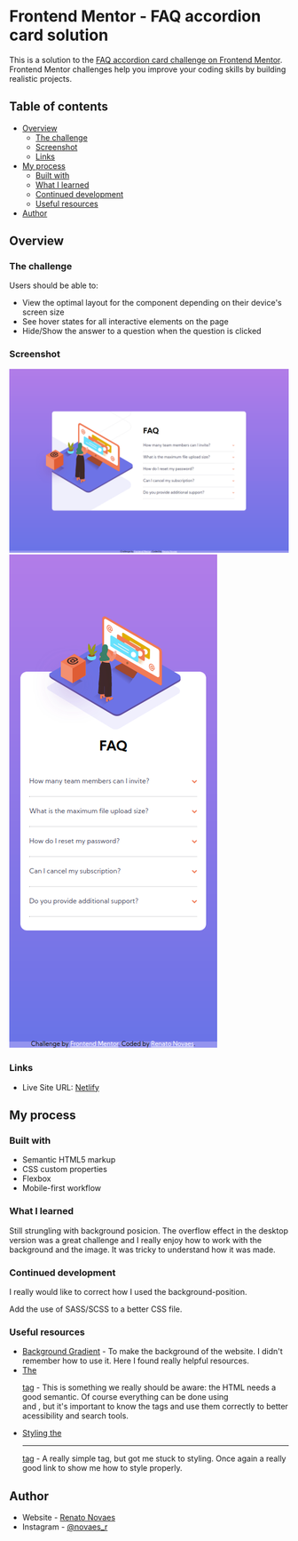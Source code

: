 # Frontend Mentor - FAQ accordion card solution

This is a solution to the [FAQ accordion card challenge on Frontend Mentor](https://www.frontendmentor.io/challenges/faq-accordion-card-XlyjD0Oam). Frontend Mentor challenges help you improve your coding skills by building realistic projects. 

## Table of contents

- [Overview](#overview)
  - [The challenge](#the-challenge)
  - [Screenshot](#screenshot)
  - [Links](#links)
- [My process](#my-process)
  - [Built with](#built-with)
  - [What I learned](#what-i-learned)
  - [Continued development](#continued-development)
  - [Useful resources](#useful-resources)
- [Author](#author)
## Overview

### The challenge

Users should be able to:

- View the optimal layout for the component depending on their device's screen size
- See hover states for all interactive elements on the page
- Hide/Show the answer to a question when the question is clicked

### Screenshot

![](./assets/screenshots/desktop.png)
![](./assets/screenshots/mobile.png)

### Links

- Live Site URL: [Netlify](https://your-live-site-url.com)

## My process

### Built with

- Semantic HTML5 markup
- CSS custom properties
- Flexbox
- Mobile-first workflow

### What I learned
  
Still strungling with background posicion. The overflow effect in the desktop version was a great challenge and I really enjoy how to work with the background and the image. It was tricky to understand how it was made.

### Continued development

I really would like to correct how I used the background-position.  
  
Add the use of SASS/SCSS to a better CSS file.

### Useful resources

- [Background Gradient](https://www.w3schools.com/css/css3_gradients.asp) - To make the background of the website. I didn't remember how to use it. Here I found really helpful resources.
- [The <dl> tag](https://www.w3schools.com/tags/tag_dl.asp) - This is something we really should be aware: the HTML needs a good semantic. Of course everything can be done using <div> and <span>, but it's important to know the tags and use them correctly to better acessibility and search tools.
- [Styling the <hr> tag](https://www.w3schools.com/howto/howto_css_style_hr.asp) - A really simple tag, but got me stuck to styling. Once again a really good link to show me how to style properly.

## Author

- Website - [Renato Novaes](https://www.renatonovaes.dev)
- Instagram - [@novaes_r](https://www.instagram.com/novaes_r)